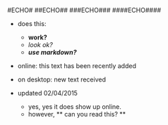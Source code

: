 #ECHO#
##ECHO##
###ECHO###
####ECHO####




- does this:

  -  **work?**
  - _look ok?_
  - ***use markdown?***

- online: this text has been recently added

- on desktop: new text received
- updated 02/04/2015
    - yes, yes it does show up online. 
    - however, ** can you read this? **
